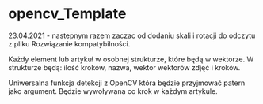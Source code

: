 # opencv_Template
23.04.2021 - nastepnym razem zaczac od dodaniu skali i rotacji do odczytu z pliku
Rozwiązanie kompatybilności.

Każdy element lub artykuł w osobnej strukturze, które będą w wektorze.
W strukturze będą:
ilość kroków,
nazwa,
wektor wektorów zdjęć i kroków.

Uniwersalna funkcja detekcji z OpenCV która będzie przyjmować patern jako argument. Będzie wywoływana co krok w każdym artykule.
